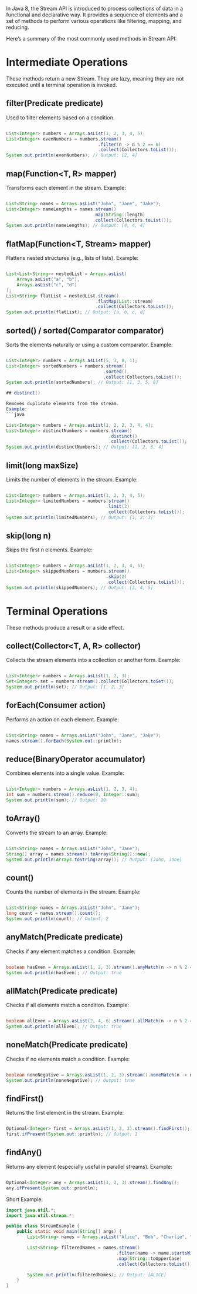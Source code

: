 
In Java 8, the Stream API is introduced to process collections of data in a functional and declarative way. It provides a sequence of elements and a set of methods to perform various operations like filtering, mapping, and reducing.

Here’s a summary of the most commonly used methods in Stream API:

# Intermediate Operations
These methods return a new Stream. They are lazy, meaning they are not executed until a terminal operation is invoked.

## filter(Predicate<T> predicate)

Used to filter elements based on a condition.

```java

List<Integer> numbers = Arrays.asList(1, 2, 3, 4, 5);
List<Integer> evenNumbers = numbers.stream()
                                   .filter(n -> n % 2 == 0)
                                   .collect(Collectors.toList());
System.out.println(evenNumbers); // Output: [2, 4]
```
## map(Function<T, R> mapper)

Transforms each element in the stream.
Example:
```java

List<String> names = Arrays.asList("John", "Jane", "Jake");
List<Integer> nameLengths = names.stream()
                                 .map(String::length)
                                 .collect(Collectors.toList());
System.out.println(nameLengths); // Output: [4, 4, 4]
```
## flatMap(Function<T, Stream<R>> mapper)

Flattens nested structures (e.g., lists of lists).
Example:
```java

List<List<String>> nestedList = Arrays.asList(
    Arrays.asList("a", "b"),
    Arrays.asList("c", "d")
);
List<String> flatList = nestedList.stream()
                                  .flatMap(List::stream)
                                  .collect(Collectors.toList());
System.out.println(flatList); // Output: [a, b, c, d]
```
## sorted() / sorted(Comparator<T> comparator)

Sorts the elements naturally or using a custom comparator.
Example:
```java

List<Integer> numbers = Arrays.asList(5, 3, 8, 1);
List<Integer> sortedNumbers = numbers.stream()
                                     .sorted()
                                     .collect(Collectors.toList());
System.out.println(sortedNumbers); // Output: [1, 3, 5, 8]

## distinct()

Removes duplicate elements from the stream.
Example:
```java

List<Integer> numbers = Arrays.asList(1, 2, 2, 3, 4, 4);
List<Integer> distinctNumbers = numbers.stream()
                                       .distinct()
                                       .collect(Collectors.toList());
System.out.println(distinctNumbers); // Output: [1, 2, 3, 4]
```
## limit(long maxSize)

Limits the number of elements in the stream.
Example:
```java

List<Integer> numbers = Arrays.asList(1, 2, 3, 4, 5);
List<Integer> limitedNumbers = numbers.stream()
                                      .limit(3)
                                      .collect(Collectors.toList());
System.out.println(limitedNumbers); // Output: [1, 2, 3]
```
## skip(long n)

Skips the first n elements.
Example:
```java

List<Integer> numbers = Arrays.asList(1, 2, 3, 4, 5);
List<Integer> skippedNumbers = numbers.stream()
                                      .skip(2)
                                      .collect(Collectors.toList());
System.out.println(skippedNumbers); // Output: [3, 4, 5]
```
# Terminal Operations
These methods produce a result or a side effect.

## collect(Collector<T, A, R> collector)

Collects the stream elements into a collection or another form.
Example:
```java

List<Integer> numbers = Arrays.asList(1, 2, 3);
Set<Integer> set = numbers.stream().collect(Collectors.toSet());
System.out.println(set); // Output: [1, 2, 3]
```
## forEach(Consumer<T> action)

Performs an action on each element.
Example:
```java

List<String> names = Arrays.asList("John", "Jane", "Jake");
names.stream().forEach(System.out::println);
```
## reduce(BinaryOperator<T> accumulator)

Combines elements into a single value.
Example:
```java

List<Integer> numbers = Arrays.asList(1, 2, 3, 4);
int sum = numbers.stream().reduce(0, Integer::sum);
System.out.println(sum); // Output: 10
```
## toArray()

Converts the stream to an array.
Example:
```java

List<String> names = Arrays.asList("John", "Jane");
String[] array = names.stream().toArray(String[]::new);
System.out.println(Arrays.toString(array)); // Output: [John, Jane]
```
## count()

Counts the number of elements in the stream.
Example:
```java

List<String> names = Arrays.asList("John", "Jane");
long count = names.stream().count();
System.out.println(count); // Output: 2
```
## anyMatch(Predicate<T> predicate)

Checks if any element matches a condition.
Example:
```java

boolean hasEven = Arrays.asList(1, 2, 3).stream().anyMatch(n -> n % 2 == 0);
System.out.println(hasEven); // Output: true
```
## allMatch(Predicate<T> predicate)

Checks if all elements match a condition.
Example:
```java

boolean allEven = Arrays.asList(2, 4, 6).stream().allMatch(n -> n % 2 == 0);
System.out.println(allEven); // Output: true
```
## noneMatch(Predicate<T> predicate)

Checks if no elements match a condition.
Example:
```java

boolean noneNegative = Arrays.asList(1, 2, 3).stream().noneMatch(n -> n < 0);
System.out.println(noneNegative); // Output: true
```
## findFirst()

Returns the first element in the stream.
Example:
```java

Optional<Integer> first = Arrays.asList(1, 2, 3).stream().findFirst();
first.ifPresent(System.out::println); // Output: 1
```
## findAny()

Returns any element (especially useful in parallel streams).
Example:
```java

Optional<Integer> any = Arrays.asList(1, 2, 3).stream().findAny();
any.ifPresent(System.out::println);
```
Short Example:

```java
import java.util.*;
import java.util.stream.*;

public class StreamExample {
    public static void main(String[] args) {
        List<String> names = Arrays.asList("Alice", "Bob", "Charlie", "David");

        List<String> filteredNames = names.stream()
                                          .filter(name -> name.startsWith("A"))
                                          .map(String::toUpperCase)
                                          .collect(Collectors.toList());

        System.out.println(filteredNames); // Output: [ALICE]
    }
}
```
